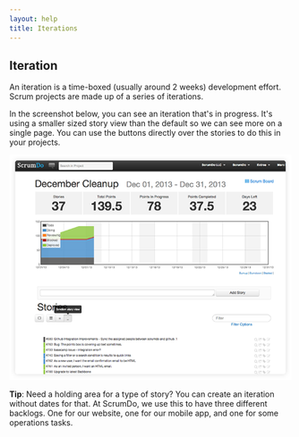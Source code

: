 ```yaml
---
layout: help
title: Iterations
---
```


## Iteration

An iteration is a time-boxed (usually around 2 weeks) development effort.  Scrum projects are made up of a series of iterations.

In the screenshot below, you can see an iteration that's in progress.  It's using a smaller sized story view than the default so we can see more on a single page.  You can use the buttons directly over the stories to do this in your projects.

![Iteration](../images/iteration.png)

**Tip**: Need a holding area for a type of story?  You can create an iteration without dates for that.  At ScrumDo, we use this to have three different backlogs.  One for our website, one for our mobile app, and one for some operations tasks.
